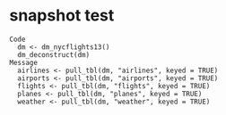 # snapshot test

    Code
      dm <- dm_nycflights13()
      dm_deconstruct(dm)
    Message
      airlines <- pull_tbl(dm, "airlines", keyed = TRUE)
      airports <- pull_tbl(dm, "airports", keyed = TRUE)
      flights <- pull_tbl(dm, "flights", keyed = TRUE)
      planes <- pull_tbl(dm, "planes", keyed = TRUE)
      weather <- pull_tbl(dm, "weather", keyed = TRUE)

